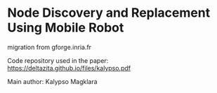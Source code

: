 # Node Discovery and Replacement Using Mobile Robot
migration from gforge.inria.fr

Code repository used in the paper: https://deltazita.github.io/files/kalypso.pdf 

Main author: Kalypso Magklara

